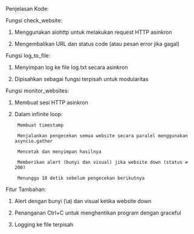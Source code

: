 Penjelasan Kode:

Fungsi check_website:

1. Menggunakan aiohttp untuk melakukan request HTTP asinkron

2. Mengembalikan URL dan status code (atau pesan error jika gagal)

Fungsi log_to_file:

1. Menyimpan log ke file log.txt secara asinkron

2. Dipisahkan sebagai fungsi terpisah untuk modularitas

Fungsi monitor_websites:

1. Membuat sesi HTTP asinkron

2. Dalam infinite loop:

        Membuat timestamp

        Menjalankan pengecekan semua website secara paralel menggunakan asyncio.gather

        Mencetak dan menyimpan hasilnya

        Memberikan alert (bunyi dan visual) jika website down (status ≠ 200)

        Menunggu 10 detik sebelum pengecekan berikutnya
   
Fitur Tambahan:

1. Alert dengan bunyi (\a) dan visual ketika website down

2. Penanganan Ctrl+C untuk menghentikan program dengan graceful

3. Logging ke file terpisah
